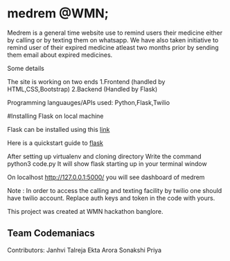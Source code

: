 # medrem @WMN;

Medrem is a general time website use to remind users their medicine either by calling or by texting them on whatsapp. We have also taken initiative to remind user of their expired medicine atleast two months prior by sending them email about expired medicines. 

Some details

The site is working on two ends 1.Frontend (handled by HTML,CSS,Bootstrap) 2.Backend (Handled by Flask)

Programming languauges/APIs used: Python,Flask,Twilio

#Installing Flask on local machine

Flask can be installed using this [link](https://flask.palletsprojects.com/en/1.1.x/installation/)

Here is a quickstart guide to [flask](https://flask.palletsprojects.com/en/1.1.x/quickstart/)

After setting up virtualenv and cloning directory Write the command python3 code.py
It will show flask starting up in your terminal window

On localhost http://127.0.0.1:5000/ you will see dashboard of medrem

Note : In order to access the calling and texting facility by twilio one should have twilio account.
Replace  auth keys and token in the code with yours.  

This project was created at WMN hackathon banglore.

## Team Codemaniacs
Contributors:
Janhvi Talreja
Ekta Arora
Sonakshi Priya




